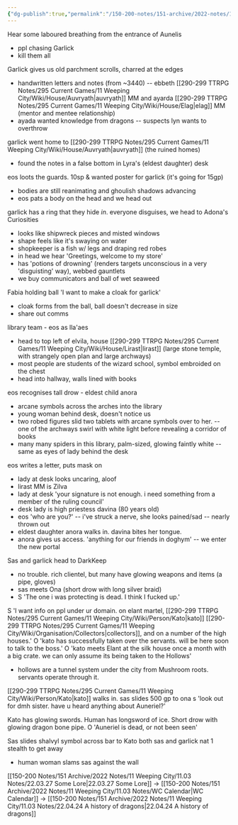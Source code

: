 ```yaml
---
{"dg-publish":true,"permalink":"/150-200-notes/151-archive/2022-notes/11-weeping-city/11-03-notes/22-04-06-all-these-names/"}
---
```



Hear some laboured breathing from the entrance of Aunelis
- ppl chasing Garlick
- kill them all

Garlick gives us old parchment scrolls, charred at the edges
- handwritten letters and notes (from ~3440)
-- ebbeth [[290-299 TTRPG Notes/295 Current Games/11 Weeping City/Wiki/House/Auvryath\|auvryath]] MM and ayarda [[290-299 TTRPG Notes/295 Current Games/11 Weeping City/Wiki/House/Elag\|elag]] MM (mentor and mentee relationship)
- ayada wanted knowledge from dragons
-- suspects lyn wants to overthrow

garlick went home to [[290-299 TTRPG Notes/295 Current Games/11 Weeping City/Wiki/House/Auvryath\|auvryath]] (the ruined homes)
- found the notes in a false bottom in Lyra's (eldest daughter) desk

eos loots the guards. 10sp & wanted poster for garlick (it's going for 15gp)
- bodies are still reanimating and ghoulish shadows advancing
- eos pats a body on the head and we head out

garlick has a ring that they hide _in_.
everyone disguises, we head to Adona's Curiosities
- looks like shipwreck pieces and misted windows
- shape feels like it's swaying on water
- shopkeeper is a fish w/ legs and draping red robes
- in head we hear 'Greetings, welcome to my store'
- has 'potions of drowning' (renders targets unconscious in a very 'disguisting' way), webbed gauntlets
- we buy communicators and ball of wet seaweed

Fabia holding ball 'I want to make a cloak for garlick'
- cloak forms from the ball, ball doesn't decrease in size
- share out comms

library team - eos as lla'aes
- head to top left of elvila, house [[290-299 TTRPG Notes/295 Current Games/11 Weeping City/Wiki/House/Lirast\|lirast]] (large stone temple, with strangely open plan and large archways)
- most people are students of the wizard school, symbol embroided on the chest
- head into hallway, walls lined with books

eos recognises tall drow - eldest child anora
- arcane symbols across the arches into the library
- young woman behind desk, doesn't notice us
- two robed figures slid two tablets with arcane symbols over to her.
-- one of the archways swirl with white light before revealing a corridor of books
- many many spiders in this library, palm-sized, glowing faintly white
-- same as eyes of lady behind the desk

eos writes a letter, puts mask on
- lady at desk looks uncaring, aloof
- lirast MM is Zilva
- lady at desk 'your signature is not enough. i need something from a member of the ruling council'
- desk lady is high priestess davina (80 years old)
- eos 'who are you?'
-- i've struck a nerve, she looks pained/sad
-- nearly thrown out
- eldest daughter anora walks in. davina bites her tongue. 
- anora gives us access. 'anything for our friends in doghym'
-- we enter the new portal


Sas and garlick head to DarkKeep
- no trouble. rich clientel, but many have glowing weapons and items (a pipe, gloves)
- sas meets Ona (short drow with long silver braid)
- S 'The one i was protecting is dead. I think I fucked up.'

S 'I want info on ppl under ur domain. on elant martel, [[290-299 TTRPG Notes/295 Current Games/11 Weeping City/Wiki/Person/Kato\|kato]] [[290-299 TTRPG Notes/295 Current Games/11 Weeping City/Wiki/Organisation/Collectors\|collectors]], and on a number of the high houses.'
O 'kato has successfully taken over the servants. will be here soon to talk to the boss.'
O 'kato meets Elant at the silk house once a month with a big crate. we can only assume its being taken to the Hollows'
- hollows are a tunnel system under the city from Mushroom roots. servants operate through it.

[[290-299 TTRPG Notes/295 Current Games/11 Weeping City/Wiki/Person/Kato\|kato]] walks in. sas slides 500 gp to ona
s 'look out for dmh sister. have u heard anything about Auneriel?'

Kato has glowing swords. Human has longsword of ice. Short drow with glowing dragon bone pipe.
O 'Auneriel is dead, or not been seen'

Sas slides shalvyl symbol across bar to Kato
both sas and garlick nat 1 stealth to get away
- human woman slams sas against the wall

[[150-200 Notes/151 Archive/2022 Notes/11 Weeping City/11.03 Notes/22.03.27 Some Lore\|22.03.27 Some Lore]] -> [[150-200 Notes/151 Archive/2022 Notes/11 Weeping City/11.03 Notes/WC Calendar\|WC Calendar]] ->  [[150-200 Notes/151 Archive/2022 Notes/11 Weeping City/11.03 Notes/22.04.24 A history of dragons\|22.04.24 A history of dragons]]